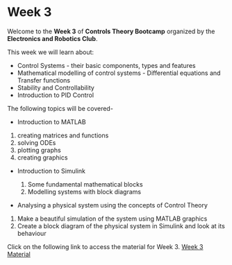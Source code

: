 # Week 3

Welcome to the **Week 3** of **Controls Theory Bootcamp** organized by the **Electronics and Robotics Club**.

This week we will learn about:
*	Control Systems - their basic components, types and features
*	Mathematical modelling of control systems - Differential equations and Transfer functions
*	Stability and Controllability
*	Introduction to PID Control

The following topics will be covered-

*	Introduction to MATLAB
  1. creating matrices and functions 
  2.	solving ODEs 
  3.	plotting graphs 
  4.	creating graphics
  
* Introduction to Simulink
  1. Some fundamental mathematical blocks 
  2. Modelling systems with block diagrams
 
*	Analysing a physical system using the concepts of Control Theory
  1. Make a beautiful simulation of the system using MATLAB graphics 
  2. Create a block diagram of the physical system in Simulink and look at its behaviour



Click on the following link to access the material for Week 3.
[Week 3 Material](https://colab.research.google.com/drive/1cigUpOEQr2sHI_jhMxr8a2eYy2yTctC7#scrollTo=1560db16)



